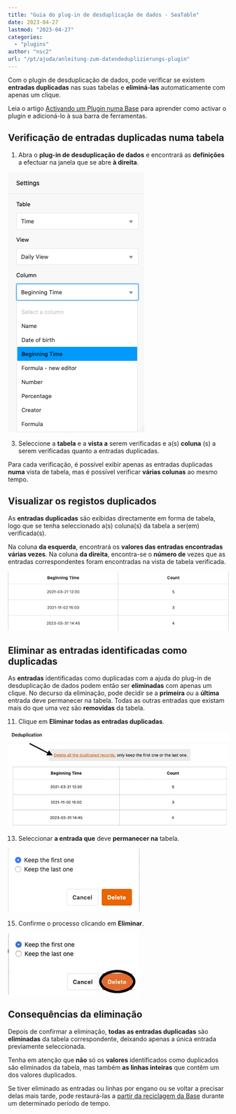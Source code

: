 ```yaml
---
title: "Guia do plug-in de desduplicação de dados - SeaTable"
date: 2023-04-27
lastmod: "2023-04-27"
categories: 
  - "plugins"
author: "nsc2"
url: "/pt/ajuda/anleitung-zum-datendeduplizierungs-plugin"
---
```


Com o plugin de desduplicação de dados, pode verificar se existem **entradas duplicadas** nas suas tabelas e **eliminá-las** automaticamente com apenas um clique.

Leia o artigo [Activando um Plugin numa Base](https://seatable.io/pt/docs/arbeiten-mit-plugins/aktivieren-eines-plugins-in-einer-base/) para aprender como activar o plugin e adicioná-lo à sua barra de ferramentas.

## Verificação de entradas duplicadas numa tabela

1. Abra o **plug-in de desduplicação de dados** e encontrará as **definições** a efectuar na janela que se abre **à direita**.

![Selecção da tabela, vista de tabela e colunas de tabela a serem verificadas quanto a entradas duplicadas ](images/select-data-to-get-checked-on-double-entries.png)

3. Seleccione a **tabela** e a **vista a** serem verificadas e a(s) **coluna** (s) a serem verificadas quanto a entradas duplicadas.

Para cada verificação, é possível exibir apenas as entradas duplicadas **numa** vista de tabela, mas é possível verificar **várias colunas** ao mesmo tempo.

## Visualizar os registos duplicados

As **entradas duplicadas** são exibidas directamente em forma de tabela, logo que se tenha seleccionado a(s) coluna(s) da tabela a ser(em) verificada(s).

Na coluna **da esquerda**, encontrará os **valores das entradas encontradas várias vezes**. Na coluna **da direita**, encontra-se o **número de** vezes que as entradas correspondentes foram encontradas na vista de tabela verificada.

![Entradas duplicadas identificadas na coluna da tabela definida utilizando o plugin de desduplicação de dados](images/detected-double-entries-in-table.png)

## Eliminar as entradas identificadas como duplicadas

As **entradas** identificadas como duplicadas com a ajuda do plug-in de desduplicação de dados podem então ser **eliminadas** com apenas um clique. No decurso da eliminação, pode decidir se a **primeira** _ou_ a **última** entrada deve permanecer na tabela. Todas as outras entradas que existam mais do que uma vez são **removidas** da tabela.

11. Clique em **Eliminar todas as entradas duplicadas**.

![Eliminar entradas identificadas como duplicadas](images/delete-all-the-double-entries.jpg)

13. Seleccionar **a entrada que** deve **permanecer na** tabela.

![Selecção da entrada a permanecer no quadro seleccionado](images/decide-which-entry-to-keep.png)

15. Confirme o processo clicando em **Eliminar**.

![Confirmação da eliminação das entradas em duplicado](images/confirm-delete-double-entries.jpg)

## Consequências da eliminação

Depois de confirmar a eliminação, **todas as entradas duplicadas** são **eliminadas** da tabela correspondente, deixando apenas a única entrada previamente seleccionada.

Tenha em atenção que **não** só os **valores** identificados como duplicados são eliminados da tabela, mas também **as linhas inteiras** que contêm um dos valores duplicados.

Se tiver eliminado as entradas ou linhas por engano ou se voltar a precisar delas mais tarde, pode restaurá-las a [partir da reciclagem da Base](https://seatable.io/pt/docs/historie-und-versionen/tabellen-und-zeilen-aus-dem-papierkorb-zurueckholen/) durante um determinado período de tempo.

